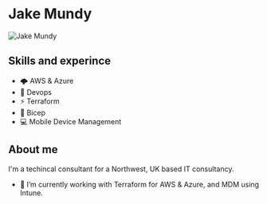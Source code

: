 # Jake Mundy

![Jake Mundy](https://github.com/KRKNUK/KRKNUK/images/banner.png)

## Skills and experince
 - 🌩 AWS & Azure
 - 🤖 Devops
 - ⚡ Terraform
 - 💪 Bicep
 - 💻 Mobile Device Management

## About me
I'm a techincal consultant for a Northwest, UK based IT consultancy.
- 🔭 I’m currently working with Terraform for AWS & Azure, and MDM using Intune.
